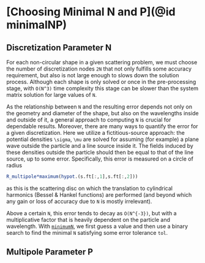 # [Choosing Minimal N and P](@id minimalNP)

## Discretization Parameter N

For each non-circular shape in a given scattering problem, we must choose the
number of discretization nodes `2N` that not only fulfills some accuracy
requirement, but also is not large enough to slows down the solution process.
Although each shape is only solved or once in the pre-processing stage, with
``O(N^3)`` time complexity this stage can be slower than the system matrix
solution for large values of `N`.

As the relationship between `N` and the resulting error depends not only on the
geometry and diameter of the shape, but also on the wavelengths inside and
outside of it, a general approach to computing `N` is crucial for dependable
results.
Moreover, there are many ways to quantify the error for a given discretization.
Here we utilize a fictitious-source approach: the potential densities
``\sigma``, ``\mu`` are solved for assuming (for example) a plane wave outside
the particle and a line source inside it.
The fields induced by these densities outside the particle should then be equal
to that of the line source, up to some error.
Specifically, this error is measured on a circle of radius

```julia
R_multipole*maximum(hypot.(s.ft[:,1],s.ft[:,2]))
```

as this is the scattering disc on which the translation to cylindrical harmonics
(Bessel & Hankel functions) are performed (and beyond which any gain or loss of
accuracy due to `N` is mostly irrelevant).

Above a certain `N`, this error tends to decay as ``O(N^{-3})``, but with a
multiplicative factor that is heavily dependent on the particle and wavelength.
With [`minimumN`](@ref), we first guess a value and then use a binary search to find the
minimal `N` satisfying some error tolerance `tol`.

## Multipole Parameter P
